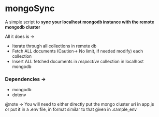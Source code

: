 # mongoSync

A simple script to **sync your localhost mongodb instance with the remote mongodb cluster**

All it does is ->
* Iterate through all collections in remote db
* Fetch ALL documents (Caution-> No limit, if needed modify) each collection
* Insert ALL fetched documents in _respective_ collection in localhost mongodb

### Dependencies ->
* mongodb
* dotenv

@note -> You will need to either directly put the mongo cluster uri in app.js or put it in a .env file,  in format similar to that given in .sample_env
